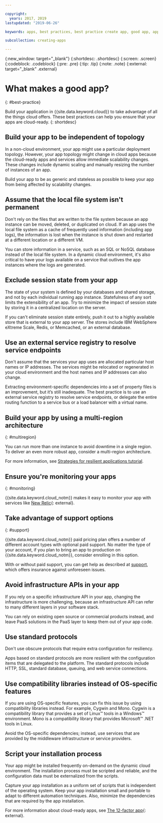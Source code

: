 ```yaml
---

copyright:
  years: 2017, 2019
lastupdated: "2019-06-26"

keywords: apps, best practices, best practice create app, good app, app general, common practice, cloud app help

subcollection: creating-apps

---
```


{:new_window: target="_blank"}
{:shortdesc: .shortdesc}
{:screen: .screen}
{:codeblock: .codeblock}
{:pre: .pre}
{:tip: .tip}
{:note: .note}
{:external: target="_blank" .external}

# What makes a good app?
{: #best-practice}

Build your application in {{site.data.keyword.cloud}} to take advantage of all the things cloud offers. These best practices can help you ensure that your apps are cloud-ready.
{: shortdesc}

## Build your app to be independent of topology

In a non-cloud environment, your app might use a particular deployment topology. However, your app topology might change in cloud apps because the cloud-ready apps and services allow immediate scalability changes. These changes include dynamic scaling and manually resizing the number of instances of an app.

Build your app to be as generic and stateless as possible to keep your app from being affected by scalability changes.

## Assume that the local file system isn't permanent

Don't rely on the files that are written to the file system because an app instance can be moved, deleted, or duplicated on cloud. If an app uses the local file system as a cache of frequently used information (including app logs), the information is lost when the instance is shut down and restarted at a different location or a different VM.

You can store information in a service, such as an SQL or NoSQL database instead of the local file system. In a dynamic cloud environment, it's also critical to have your logs available on a service that outlives the app instances where the logs are generated.

## Exclude session state from your app

The state of your system is defined by your databases and shared storage, and not by each individual running app instance. Statefulness of any sort limits the extensibility of an app. Try to minimize the impact of session state by storing it in a centralized location on the server.

If you can't eliminate session state entirely, push it out to a highly available store that is external to your app server. The stores include IBM WebSphere eXtreme Scale, Redis, or Memcached, or an external database.

## Use an external service registry to resolve service endpoints

Don't assume that the services your app uses are allocated particular host names or IP addresses. The services might be relocated or regenerated in your cloud environment and the host names and IP addresses can also change.

Extracting environment-specific dependencies into a set of property files is an improvement, but it’s still inadequate. The best practice is to use an external service registry to resolve service endpoints, or delegate the entire routing function to a service bus or a load balancer with a virtual name.

## Build your app by using a multi-region architecture
{: #multiregion}

You can run more than one instance to avoid downtime in a single region. To deliver an even more robust app, consider a multi-region architecture.

For more information, see [Strategies for resilient applications tutorial](/docs/tutorials?topic=solution-tutorials-strategies-for-resilient-applications).

## Ensure you're monitoring your apps
{: #monitoring}

{{site.data.keyword.cloud_notm}} makes it easy to monitor your app with services like [New Relic](https://newrelic.com/){: external}.

## Take advantage of support options
{: #support}

{{site.data.keyword.cloud_notm}} paid pricing plan offers a number of different account types with optional paid support. No matter the type of your account, if you plan to bring an app to production on {{site.data.keyword.cloud_notm}}, consider enrolling in this option.

With or without paid support, you can get help as described at [support](/docs/get-support?topic=get-support-getting-customer-support), which offers insurance against unforeseen issues.

## Avoid infrastructure APIs in your app

If you rely on a specific infrastructure API in your app, changing the infrastructure is more challenging, because an infrastructure API can refer to many different layers in your software stack.

You can rely on existing open source or commercial products instead, and leave PaaS solutions in the PaaS layer to keep them out of your app code.

## Use standard protocols

Don't use obscure protocols that require extra configuration for resiliency.

Apps based on standard protocols are more resilient with the configuration items that are delegated to the platform. The standard protocols include HTTP, SSL, standard database, queuing, and web service connections.

## Use compatibility libraries instead of OS-specific features

If you are using OS-specific features, you can fix this issue by using compatibility libraries instead. For example, Cygwin and Mono. Cygwin is a compatibility library that provides a set of Linux&trade; tools in a Windows&trade; environment. Mono is a compatibility library that provides Microsoft&trade; .NET tools in Linux.

Avoid the OS-specific dependencies; instead, use services that are provided by the middleware infrastructure or service providers.

## Script your installation process

Your app might be installed frequently on-demand on the dynamic cloud environment. The installation process must be scripted and reliable, and the configuration data must be externalized from the scripts.

Capture your app installation as a uniform set of scripts that is independent of the operating system. Keep your app installation small and portable to adapt to different automation techniques. Also, minimize the dependencies that are required by the app installation.

For more information about cloud-ready apps, see [The 12-factor app](https://12factor.net/){: external}.


